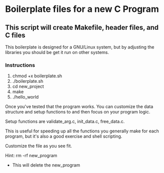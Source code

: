 # Boilerplate files for a new C Program
## This script will create Makefile, header files, and C files
This boilerplate is designed for a GNU/Linux system, but by adjusting the libraries you should be get it run on other systems.

### Instructions 

1. chmod +x boilerplate.sh
2. ./boilerplate.sh
3. cd new_project
4. make
5. ./hello_world <your name>

Once you've tested that the program works. You can customize the data structure and setup functions to and then focus on your program logic. 

Setup functions are validate_arg.c, init_data.c, free_data.c. 

This is useful for speeding up all the functions you generally make for each program, but it's also a good exercise and shell scripting.

Customize the file as you see fit. 

Hint: rm -rf new_program
- This will delete the new_program
